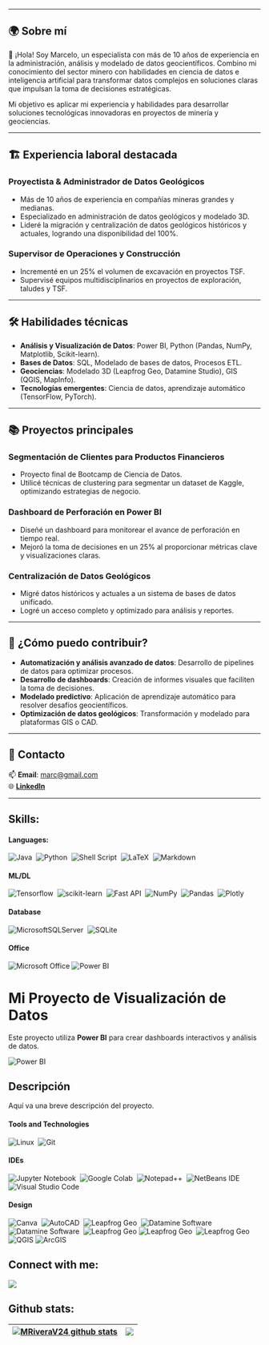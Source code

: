 
---

## 🌍 **Sobre mí**  
👋 ¡Hola! Soy Marcelo, un especialista con más de 10 años de experiencia en la administración, análisis y modelado de datos geocientíficos. Combino mi conocimiento del sector minero con habilidades en ciencia de datos e inteligencia artificial para transformar datos complejos en soluciones claras que impulsan la toma de decisiones estratégicas.  

Mi objetivo es aplicar mi experiencia y habilidades para desarrollar soluciones tecnológicas innovadoras en proyectos de minería y geociencias.  

---

## 🏗️ **Experiencia laboral destacada**  
### **Proyectista & Administrador de Datos Geológicos**  
- Más de 10 años de experiencia en compañías mineras grandes y medianas.  
- Especializado en administración de datos geológicos y modelado 3D.  
- Lideré la migración y centralización de datos geológicos históricos y actuales, logrando una disponibilidad del 100%.  

### **Supervisor de Operaciones y Construcción**  
- Incrementé en un 25% el volumen de excavación en proyectos TSF.  
- Supervisé equipos multidisciplinarios en proyectos de exploración, taludes y TSF.  

---

## 🛠️ **Habilidades técnicas**  
- **Análisis y Visualización de Datos**: Power BI, Python (Pandas, NumPy, Matplotlib, Scikit-learn).  
- **Bases de Datos**: SQL, Modelado de bases de datos, Procesos ETL.  
- **Geociencias**: Modelado 3D (Leapfrog Geo, Datamine Studio), GIS (QGIS, MapInfo).  
- **Tecnologías emergentes**: Ciencia de datos, aprendizaje automático (TensorFlow, PyTorch).  

---

## 📚 **Proyectos principales**  
### **Segmentación de Clientes para Productos Financieros**  
- Proyecto final de Bootcamp de Ciencia de Datos.  
- Utilicé técnicas de clustering para segmentar un dataset de Kaggle, optimizando estrategias de negocio.  

### **Dashboard de Perforación en Power BI**  
- Diseñé un dashboard para monitorear el avance de perforación en tiempo real.  
- Mejoró la toma de decisiones en un 25% al proporcionar métricas clave y visualizaciones claras.  

### **Centralización de Datos Geológicos**  
- Migré datos históricos y actuales a un sistema de bases de datos unificado.  
- Logré un acceso completo y optimizado para análisis y reportes.  

---

## 🔎 **¿Cómo puedo contribuir?**  
- **Automatización y análisis avanzado de datos**: Desarrollo de pipelines de datos para optimizar procesos.  
- **Desarrollo de dashboards**: Creación de informes visuales que faciliten la toma de decisiones.  
- **Modelado predictivo**: Aplicación de aprendizaje automático para resolver desafíos geocientíficos.  
- **Optimización de datos geológicos**: Transformación y modelado para plataformas GIS o CAD.  

---

## 🌟 **Contacto**  
📫 **Email**: marc@gmail.com  
🌐 [**LinkedIn**](https://linkedin.com/in/marcelo)  

--- 



## Skills:

#### Languages:

![Java](https://img.shields.io/badge/Java-ED8B00?style=for-the-badge&logo=java&logoColor=white)&nbsp;
![Python](https://img.shields.io/badge/Python-3776AB?style=for-the-badge&logo=python&logoColor=white)&nbsp;
![Shell Script](https://img.shields.io/badge/Shell_Script-121011?style=for-the-badge&logo=gnu-bash&logoColor=white)&nbsp;
![LaTeX](https://img.shields.io/badge/latex-%23008080.svg?style=for-the-badge&logo=latex&logoColor=white)&nbsp;
![Markdown](https://img.shields.io/badge/markdown-%23000000.svg?style=for-the-badge&logo=markdown&logoColor=white)

#### ML/DL

![Tensorflow](https://img.shields.io/badge/TensorFlow-FF6F00?style=for-the-badge&logo=tensorflow&logoColor=white)&nbsp;
![scikit-learn](https://img.shields.io/badge/scikit--learn-%23F7931E.svg?style=for-the-badge&logo=scikit-learn&logoColor=white)&nbsp;
![Fast API](https://img.shields.io/badge/FastAPI-005571?style=for-the-badge&logo=fastapi)&nbsp;
![NumPy](https://img.shields.io/badge/numpy-%23013243.svg?style=for-the-badge&logo=numpy&logoColor=white)&nbsp;
![Pandas](https://img.shields.io/badge/pandas-%23150458.svg?style=for-the-badge&logo=pandas&logoColor=white)&nbsp;
![Plotly](https://img.shields.io/badge/Plotly-%233F4F75.svg?style=for-the-badge&logo=plotly&logoColor=white)

#### Database

![MicrosoftSQLServer](https://img.shields.io/badge/Microsoft%20SQL%20Server-CC2927?style=for-the-badge&logo=microsoft%20sql%20server&logoColor=white)&nbsp;
![SQLite](https://img.shields.io/badge/sqlite-%2307405e.svg?style=for-the-badge&logo=sqlite&logoColor=white)


#### Office

![Microsoft Office](https://img.shields.io/badge/Microsoft_Office-D83B01?style=for-the-badge&logo=microsoft-office&logoColor=white)
![Power BI](https://img.shields.io/badge/Power%20BI-%23F2C811.svg?style=flat-square&logo=Power-BI&logoColor=black)

# Mi Proyecto de Visualización de Datos

Este proyecto utiliza **Power BI** para crear dashboards interactivos y análisis de datos.

![Power BI](https://img.shields.io/badge/Power%20BI-%23F2C811.svg?style=flat-square&logo=Power-BI&logoColor=black)

## Descripción
Aquí va una breve descripción del proyecto.




#### Tools and Technologies

![Linux](https://img.shields.io/badge/Linux-FCC624?style=for-the-badge&logo=linux&logoColor=black)&nbsp;
![Git](https://img.shields.io/badge/GIT-E44C30?style=for-the-badge&logo=git&logoColor=white)&nbsp;
<!-- ![AWS](https://img.shields.io/badge/Amazon_AWS-232F3E?style=flat&logo=amazon-aws&logoColor=white)&nbsp;
![Google Cloud](https://img.shields.io/badge/Google_Cloud-4285F4?style=flat&logo=google-cloud&logoColor=white)&nbsp; -->

#### IDEs

![Jupyter Notebook](https://img.shields.io/badge/jupyter-%23FA0F00.svg?style=for-the-badge&logo=jupyter&logoColor=white)&nbsp;
![Google Colab](https://img.shields.io/badge/Google%20Colab-%23F9A825.svg?style=for-the-badge&logo=googlecolab&logoColor=white)&nbsp;
![Notepad++](https://img.shields.io/badge/Notepad++-90E59A.svg?style=for-the-badge&logo=notepad%2b%2b&logoColor=black)&nbsp;
![NetBeans IDE](https://img.shields.io/badge/NetBeansIDE-1B6AC6.svg?style=for-the-badge&logo=apache-netbeans-ide&logoColor=white)&nbsp;
![Visual Studio Code](https://img.shields.io/badge/Visual%20Studio%20Code-0078d7.svg?style=for-the-badge&logo=visual-studio-code&logoColor=white)&nbsp;

#### Design

![Canva](https://img.shields.io/badge/Canva-%2300C4CC.svg?style=for-the-badge&logo=Canva&logoColor=white)&nbsp;
![AutoCAD](https://img.shields.io/badge/AutoCAD-%23C41E3A.svg?style=for-the-badge&logo=autodesk&logoColor=white)&nbsp;
![Leapfrog Geo](https://github.com/tuusuario/turepositorio/blob/main/ruta/a/la/imagen.png)&nbsp;
![Datamine Software](https://github.com/tuusuario/turepositorio/blob/main/ruta/a/datamine_logo.png)&nbsp;
![Datamine Software](https://img.shields.io/badge/Datamine%20Software-%23005B99.svg?style=for-the-badge&logo=datamine&logoColor=white)&nbsp;
![Leapfrog Geo](https://img.shields.io/badge/Leapfrog%20Geo-3D%20Modeling-%2300A85A?style=for-the-badge&logo=leapfrog&logoColor=white)
![Leapfrog Geo](https://img.shields.io/badge/Leapfrog%20Geo-%230075A9.svg?style=for-the-badge&logo=leapfrog&logoColor=white)&nbsp;
![Leapfrog Geo](https://img.shields.io/badge/Leapfrog%20Geo-%230075A9.svg?style=flat&logo=leapfrog&logoColor=white)
![QGIS](https://img.shields.io/badge/QGIS-%23009300.svg?style=for-the-badge&logo=qgis&logoColor=white)
![ArcGIS](https://img.shields.io/badge/ArcGIS-%23008EAA.svg?style=for-the-badge&logo=arcgis&logoColor=white)




## Connect with me:

<p align = "center">

[<img src="https://img.shields.io/badge/linkedin-%2312100E.svg?&style=for-the-badge&logo=linkedin&logoColor=white&color=black" />](https://www.linkedin.com/in/marcelo-rivera-vega/)

<h2>Github stats:</h2> 
</p>

| <a href="https://github.com/anuraghazra/github-readme-stats"><img align="center" src="https://github-readme-stats.vercel.app/api?username=MRiveraV24&show_icons=true&include_all_commits=true&theme=buefy&hide_border=true" alt="MRiveraV24 github stats" /></a> | <a href="https://github.com/anuraghazra/github-readme-stats"><img align="center" src="https://github-readme-stats.vercel.app/api/top-langs/?username=MRiveraV24&layout=compact&theme=buefy&hide_border=true" /></a> |
| ------------- | ------------- |

<!-- 
----
[<img src="https://github-profile-trophy.vercel.app/?username=MRiveraV24&row=2&column=3" />](https://github.com/ryo-ma/github-profile-trophy)
[<img src="https://github-readme-stats.vercel.app/api?username=MRiveraV24&theme=algolia&count_private=true&include_all_commits=true&show_icons=true" />](https://github.com/anuraghazra/github-readme-stats)

[![GitHub Streak](https://github-readme-streak-stats.herokuapp.com/?user=MRiveraV24&theme=dark)](https://github.com/DenverCoder1/github-readme-streak-stats)

[![Marcelo Top Langs](https://github-readme-stats.vercel.app/api/top-langs/?username=themlphdstudent&theme=algolia&hide=Jupyter&layout=compact&show_icons=true)](https://github.com/anuraghazra/github-readme-stats)
 -->

<!--

-->
